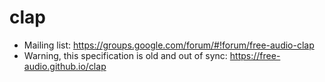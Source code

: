 clap
====

- Mailing list: https://groups.google.com/forum/#!forum/free-audio-clap
- Warning, this specification is old and out of sync: https://free-audio.github.io/clap
